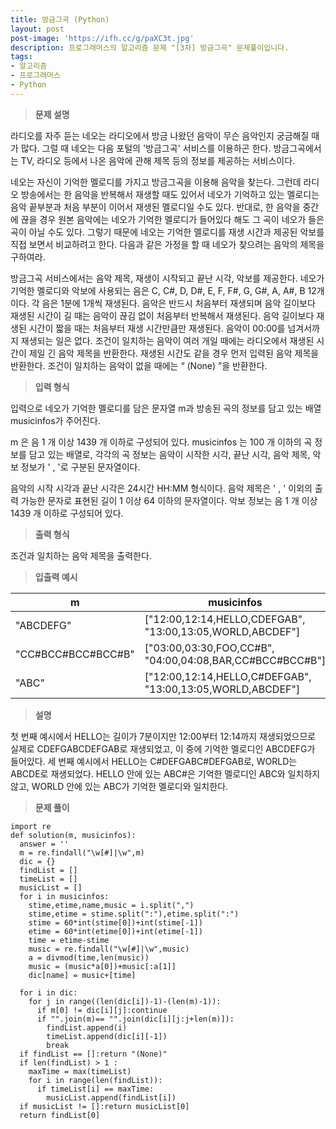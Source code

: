 ```yaml
---
title: 방금그곡 (Python)
layout: post
post-image: 'https://ifh.cc/g/paXC3t.jpg'
description: 프로그래머스의 알고리즘 문제 "[3차] 방금그곡" 문제풀이입니다.
tags:
- 알고리즘
- 프로그래머스
- Python
---
```



>**문제 설명**

라디오를 자주 듣는 네오는 라디오에서 방금 나왔던 음악이 무슨 음악인지 궁금해질 때가 많다. 그럴 때 네오는 다음 포털의 '방금그곡' 서비스를 이용하곤 한다. 방금그곡에서는 TV, 라디오 등에서 나온 음악에 관해 제목 등의 정보를 제공하는 서비스이다.

네오는 자신이 기억한 멜로디를 가지고 방금그곡을 이용해 음악을 찾는다. 그런데 라디오 방송에서는 한 음악을 반복해서 재생할 때도 있어서 네오가 기억하고 있는 멜로디는 음악 끝부분과 처음 부분이 이어서 재생된 멜로디일 수도 있다. 반대로, 한 음악을 중간에 끊을 경우 원본 음악에는 네오가 기억한 멜로디가 들어있다 해도 그 곡이 네오가 들은 곡이 아닐 수도 있다. 그렇기 때문에 네오는 기억한 멜로디를 재생 시간과 제공된 악보를 직접 보면서 비교하려고 한다. 다음과 같은 가정을 할 때 네오가 찾으려는 음악의 제목을 구하여라.


방금그곡 서비스에서는 음악 제목, 재생이 시작되고 끝난 시각, 악보를 제공한다.
네오가 기억한 멜로디와 악보에 사용되는 음은 C, C#, D, D#, E, F, F#, G, G#, A, A#, B 12개이다.
각 음은 1분에 1개씩 재생된다. 음악은 반드시 처음부터 재생되며 음악 길이보다 재생된 시간이 길 때는 음악이 끊김 없이 처음부터 반복해서 재생된다.  음악 길이보다 재생된 시간이 짧을 때는 처음부터 재생 시간만큼만 재생된다.
음악이 00:00를 넘겨서까지 재생되는 일은 없다.
조건이 일치하는 음악이 여러 개일 때에는 라디오에서 재생된 시간이 제일 긴 음악 제목을 반환한다. 재생된 시간도 같을 경우 먼저 입력된 음악 제목을 반환한다.
조건이 일치하는 음악이 없을 때에는 “ (None) ”을 반환한다.


>**입력 형식**

입력으로 네오가 기억한 멜로디를 담은 문자열 m과 방송된 곡의 정보를 담고 있는 배열 musicinfos가 주어진다.


 m 은 음  1 개 이상  1439 개 이하로 구성되어 있다.
 musicinfos 는  100 개 이하의 곡 정보를 담고 있는 배열로, 각각의 곡 정보는 음악이 시작한 시각, 끝난 시각, 음악 제목, 악보 정보가 ' , '로 구분된 문자열이다.


음악의 시작 시각과 끝난 시각은 24시간  HH:MM  형식이다.
음악 제목은 ' , ' 이외의 출력 가능한 문자로 표현된 길이  1  이상  64  이하의 문자열이다.
악보 정보는 음  1 개 이상  1439 개 이하로 구성되어 있다.



>**출력 형식**

조건과 일치하는 음악 제목을 출력한다.

>**입출력 예시**

| m | musicinfos | answer |
|--|--|--|
| "ABCDEFG" | ["12:00,12:14,HELLO,CDEFGAB", "13:00,13:05,WORLD,ABCDEF"] | "HELLO" |
| "CC#BCC#BCC#BCC#B" | ["03:00,03:30,FOO,CC#B", "04:00,04:08,BAR,CC#BCC#BCC#B"] | "FOO" |
| "ABC" | ["12:00,12:14,HELLO,C#DEFGAB", "13:00,13:05,WORLD,ABCDEF"] | "WORLD" |


>**설명**

첫 번째 예시에서 HELLO는 길이가 7분이지만 12:00부터 12:14까지 재생되었으므로 실제로 CDEFGABCDEFGAB로 재생되었고, 이 중에 기억한 멜로디인 ABCDEFG가 들어있다.
세 번째 예시에서 HELLO는 C#DEFGABC#DEFGAB로, WORLD는 ABCDE로 재생되었다. HELLO 안에 있는 ABC#은 기억한 멜로디인 ABC와 일치하지 않고, WORLD 안에 있는 ABC가 기억한 멜로디와 일치한다.

>**문제 풀이**

	import re
	def solution(m, musicinfos):
	  answer = ''
	  m = re.findall("\w[#]|\w",m)
	  dic = {}
	  findList = []
	  timeList = []
	  musicList = []
	  for i in musicinfos:
	    stime,etime,name,music = i.split(",")  
	    stime,etime = stime.split(":"),etime.split(":")
	    stime = 60*int(stime[0])+int(stime[-1])
	    etime = 60*int(etime[0])+int(etime[-1])
	    time = etime-stime
	    music = re.findall("\w[#]|\w",music)
	    a = divmod(time,len(music))
	    music = (music*a[0])+music[:a[1]]
	    dic[name] = music+[time]
	    
	  for i in dic:
	    for j in range((len(dic[i])-1)-(len(m)-1)):
	      if m[0] != dic[i][j]:continue
	      if "".join(m)== "".join(dic[i][j:j+len(m)]):
	        findList.append(i)
	        timeList.append(dic[i][-1])
	        break
	  if findList == []:return "(None)"
	  if len(findList) > 1 :
	    maxTime = max(timeList)
	    for i in range(len(findList)):
	      if timeList[i] == maxTime:
	        musicList.append(findList[i])
	  if musicList != []:return musicList[0]
	  return findList[0]


